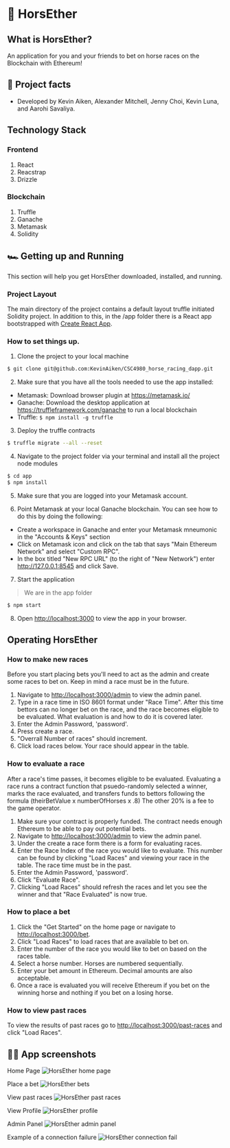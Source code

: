 # 🏇 HorsEther

## What is HorsEther?
An application for you and your friends to bet on horse races on the Blockchain with Ethereum!

## 💯 Project facts
* Developed by Kevin Aiken, Alexander Mitchell, Jenny Choi, Kevin Luna, and Aarohi Savaliya.

## Technology Stack
### Frontend
1. React
2. Reacstrap
3. Drizzle

### Blockchain
1. Truffle
2. Ganache
3. Metamask
3. Solidity

## 🏎 Getting up and Running

This section will help you get HorsEther downloaded, installed, and running.

### Project Layout
The main directory of the project contains a default layout truffle initiated Solidity project. In addition to this, in the /app folder there is a React app bootstrapped with [Create React App](https://github.com/facebook/create-react-app).

### How to set things up.

1. Clone the project to your local machine
```BASH 
$ git clone git@github.com:KevinAiken/CSC4980_horse_racing_dapp.git
```

2. Make sure that you have all the tools needed to use the app installed:

* Metamask: Download browser plugin at https://metamask.io/
* Ganache: Download the desktop application at https://truffleframework.com/ganache to run a local blockchain
* Truffle: `$ npm install -g truffle`


3. Deploy the truffle contracts
```BASH
$ truffle migrate --all --reset
```

4. Navigate to the project folder via your terminal and install all the project node modules 
```BASH 
$ cd app
$ npm install
```
 
5. Make sure that you are logged into your Metamask account.

6. Point Metamask at your local Ganache blockchain.
You can see how to do this by doing the following:
* Create a workspace in Ganache and enter your Metamask mneumonic in the "Accounts & Keys" section
* Click on Metamask icon and click on the tab that says "Main Ethereum Network" and select "Custom RPC".
* In the box titled "New RPC URL" (to the right of "New Network") enter http://127.0.0.1:8545 and click Save.

7. Start the application
> We are in the app folder
```BASH 
$ npm start
```

8. Open [http://localhost:3000](http://localhost:3000) to view the app in your browser.

## Operating HorsEther

### How to make new races
Before you start placing bets you'll need to act as the admin and create some races to bet on. Keep in mind a race must be in the future. 
1. Navigate to [http://localhost:3000/admin](http://localhost:3000/admin) to view the admin panel.
2. Type in a race time in ISO 8601 format under "Race Time". After this time bettors can no longer bet on the race, and the race becomes eligible to be evaluated. What evaluation is and how to do it is covered later.
3. Enter the Admin Password, 'password'. 
4. Press create a race.
5. "Overrall Number of races" should increment.
6. Click load races below. Your race should appear in the table.


### How to evaluate a race
After a race's time passes, it becomes eligible to be evaluated. Evaluating a race runs a contract function that psuedo-randomly selected a winner, marks the race evaluated, and transfers funds to bettors following the formula (theirBetValue x numberOfHorses x .8) The other 20% is a fee to the game operator.
1. Make sure your contract is properly funded. The contract needs enough Ethereum to be able to pay out potential bets. 
2. Navigate to [http://localhost:3000/admin](http://localhost:3000/admin) to view the admin panel.
3. Under the create a race form there is a form for evaluating races. 
4. Enter the Race Index of the race you would like to evaluate. This number can be found by clicking "Load Races" and viewing your race in the table. The race time must be in the past.
5. Enter the Admin Password, 'password'.
6. Click "Evaluate Race". 
7. Clicking "Load Races" should refresh the races and let you see the winner and that "Race Evaluated" is now true.


### How to place a bet
1. Click the "Get Started" on the home page or navigate to [http://localhost:3000/bet](http://localhost:3000/bet).
2. Click "Load Races" to load races that are available to bet on.
3. Enter the number of the race you would like to bet on based on the races table.
4. Select a horse number. Horses are numbered sequentially.
5. Enter your bet amount in Ethereum. Decimal amounts are also acceptable.
6. Once a race is evaluated you will receive Ethereum if you bet on the winning horse and nothing if you bet on a losing horse.


### How to view past races
To view the results of past races go to [http://localhost:3000/past-races](http://localhost:3000/past-races) and click "Load Races".

## 🚶‍♀️ App screenshots


Home Page
![HorsEther home page](/screenshots/splash_page.png "HorsEther Splash Page")


Place a bet
![HorsEther bets](/screenshots/place-bet.png "HorsEther Bets")


View past races
![HorsEther past races](/screenshots/past-races.png "HorsEther Past Races")


View Profile
![HorsEther profile](/screenshots/profile-page.png "HorsEther Profile Page")


Admin Panel
![HorsEther admin panel](/screenshots/admin-panel.png "HorsEther Admin Panel")


Example of a connection failure
![HorsEther connection fail](/screenshots/connection-failure.png "HorsEther Connection Failure")



